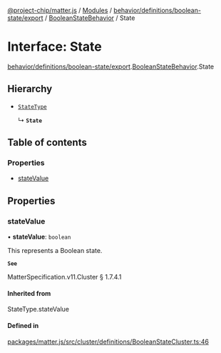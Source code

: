 [@project-chip/matter.js](../README.md) / [Modules](../modules.md) / [behavior/definitions/boolean-state/export](../modules/behavior_definitions_boolean_state_export.md) / [BooleanStateBehavior](../modules/behavior_definitions_boolean_state_export.BooleanStateBehavior.md) / State

# Interface: State

[behavior/definitions/boolean-state/export](../modules/behavior_definitions_boolean_state_export.md).[BooleanStateBehavior](../modules/behavior_definitions_boolean_state_export.BooleanStateBehavior.md).State

## Hierarchy

- [`StateType`](../modules/behavior_definitions_boolean_state_export._internal_.md#statetype)

  ↳ **`State`**

## Table of contents

### Properties

- [stateValue](behavior_definitions_boolean_state_export.BooleanStateBehavior.State.md#statevalue)

## Properties

### stateValue

• **stateValue**: `boolean`

This represents a Boolean state.

**`See`**

MatterSpecification.v11.Cluster § 1.7.4.1

#### Inherited from

StateType.stateValue

#### Defined in

[packages/matter.js/src/cluster/definitions/BooleanStateCluster.ts:46](https://github.com/project-chip/matter.js/blob/558e12c94a201592c28c7bc0743705360b3e5ca6/packages/matter.js/src/cluster/definitions/BooleanStateCluster.ts#L46)
